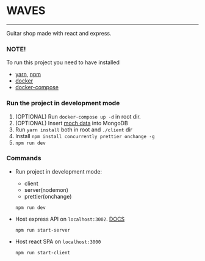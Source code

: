 # WAVES
---
Guitar shop made with react and express.

### NOTE! 
  To  run this project you need to have installed
 - [yarn](https://yarnpkg.com/lang/en/), [npm](https://www.npmjs.com/get-npm)
 - [docker](https://www.docker.com/get-started)
 - [docker-compose](https://docs.docker.com/compose/install/)

### Run the project in development mode
1. (OPTIONAL) Run `docker-compose up -d` in root dir.
2. (OPTIONAL) Insert [moch data](https://github.com/Dmytro005/waves/tree/master/jsons) into MongoDB
3. Run `yarn install` both in root and ` ./client ` dir
4. Install `npm install concurrently prettier onchange -g`
5. `npm run dev`

### Commands

 - Run project in development mode: 
    - client
    - server(nodemon)
    - prettier(onchange)

    `npm run dev`

 - Host express API on `localhost:3002`. [DOCS](https://web.postman.co/collections/3368587-431df1dc-c590-45ec-8e0c-1feda2afa9a3?workspace=8358da19-19c9-45ba-8d76-2d6bc9d62598#ac67b370-4b7b-445e-b012-8eacde3027c3)

    `npm run start-server` 

 - Host react SPA on `localhost:3000`

    `npm run start-client`


